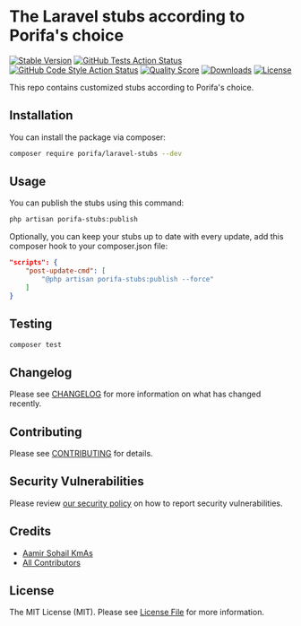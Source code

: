 # The Laravel stubs according to Porifa's choice

[![Stable Version](https://img.shields.io/packagist/v/porifa/laravel-stubs.svg?style=flat-square)](https://packagist.org/packages/porifa/laravel-stubs)
[![GitHub Tests Action Status](<https://img.shields.io/github/workflow/status/porifa/laravel-stubs/pest?label=Tests%20(Pest)>)](https://github.com/porifa/laravel-stubs/actions?query=workflow%3Apest+branch%3Amain)
[![GitHub Code Style Action Status](<https://img.shields.io/github/workflow/status/porifa/laravel-stubs/Pint?label=Code%20Style%20(Pint)>)](https://github.com/porifa/laravel-stubs/actions?query=workflow%3A"Pint"+branch%3Amain)
[![Quality Score](https://img.shields.io/scrutinizer/g/porifa/laravel-stubs.svg?style=flat-square)](https://scrutinizer-ci.com/g/porifa/laravel-stubs)
[![Downloads](https://img.shields.io/packagist/dt/porifa/laravel-stubs.svg?style=flat-square)](https://packagist.org/packages/porifa/laravel-stubs)
[![License](https://img.shields.io/packagist/l/porifa/laravel-stubs.svg?style=flat-square)](https://packagist.org/packages/porifa/laravel-stubs)

This repo contains customized stubs according to Porifa's choice.

## Installation

You can install the package via composer:

```bash
composer require porifa/laravel-stubs --dev
```

## Usage

You can publish the stubs using this command:

```bash
php artisan porifa-stubs:publish
```

Optionally, you can keep your stubs up to date with every update, add this composer hook to your composer.json file:

```json
"scripts": {
    "post-update-cmd": [
        "@php artisan porifa-stubs:publish --force"
    ]
}
```

## Testing

```bash
composer test
```

## Changelog

Please see [CHANGELOG](CHANGELOG.md) for more information on what has changed recently.

## Contributing

Please see [CONTRIBUTING](https://github.com/porifa/.github/blob/main/CONTRIBUTING.md) for details.

## Security Vulnerabilities

Please review [our security policy](../../security/policy) on how to report security vulnerabilities.

## Credits

-   [Aamir Sohail KmAs](https://github.com/AamirSohailKmAs)
-   [All Contributors](../../contributors)

## License

The MIT License (MIT). Please see [License File](LICENSE.md) for more information.
